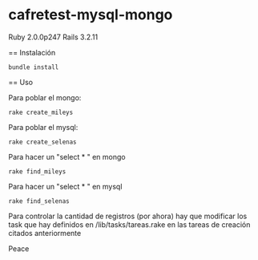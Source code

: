 cafretest-mysql-mongo
=====================

Ruby 2.0.0p247
Rails 3.2.11

== Instalación

    bundle install

== Uso

Para poblar el mongo:

    rake create_mileys

Para poblar el mysql:

    rake create_selenas

Para hacer un "select * " en mongo

    rake find_mileys

Para hacer un "select * " en mysql

    rake find_selenas

Para controlar la cantidad de registros (por ahora) hay que modificar los task que hay definidos en /lib/tasks/tareas.rake en las tareas de creación citados anteriormente

Peace